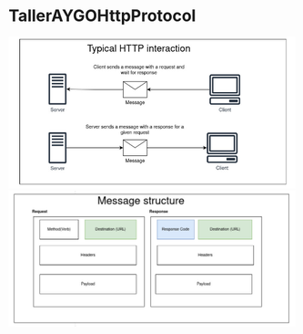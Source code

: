 # TallerAYGOHttpProtocol

![ClientServer.jpeg](img%2FClientServer.jpeg)
![MessageStructure.jpeg](img%2FMessageStructure.jpeg)